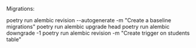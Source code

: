 Migrations:

poetry run alembic revision --autogenerate -m "Create a baseline migrations"
poetry run alembic upgrade head
poetry run alembic downgrade -1
poetry run alembic revision -m "Create trigger on students table"
